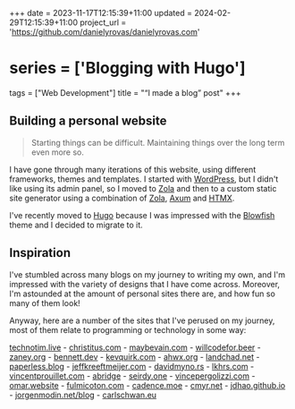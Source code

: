 +++
date = 2023-11-17T12:15:39+11:00
updated = 2024-02-29T12:15:39+11:00
project_url = 'https://github.com/danielyrovas/danielyrovas.com'
# series = ['Blogging with Hugo']
tags = ["Web Development"]
title = "“I made a blog” post"
+++

## Building a personal website

> Starting things can be difficult. Maintaining things over the long term even more so.

I have gone through many iterations of this website, using different frameworks, themes and templates. I started with [WordPress](https://WordPress.com), but I didn't like using its admin panel, so I moved to [Zola](https://getzola.org) and then to a custom static site generator using a combination of [Zola](https://getzola.org), [Axum](https://crates.io/crates/axum) and [HTMX](https://htmx.org).

I've recently moved to [Hugo](https://gohugo.io) because I was impressed with the [Blowfish](https://blowfish.page) theme and I decided to migrate to it.

## Inspiration

I've stumbled across many blogs on my journey to writing my own, and I'm impressed with the variety of designs that I have come across. Moreover, I'm astounded at the amount of personal sites there are, and how fun so many of them look!

Anyway, here are a number of the sites that I've perused on my journey, most of them relate to programming or technology in some way:

[technotim.live](https://technotim.live/)
    - [christitus.com](https://christitus.com/)
    - [maybevain.com](https://www.maybevain.com/)
    - [willcodefor.beer](https://willcodefor.beer/)
    - [zaney.org](https://zaney.org/)
    - [bennett.dev](https://bennett.dev)
    - [kevquirk.com](https://kevquirk.com/)
    - [ahwx.org](https://ahwx.org/)
    - [landchad.net](https://landchad.net/)
    - [paperless.blog](https://paperless.blog/)
    - [jeffkreeftmeijer.com](https://jeffkreeftmeijer.com/)
    - [davidmyno.rs](https://davidmyno.rs/)
    - [lkhrs.com](https://www.lkhrs.com/)
    - [vincentprouillet.com](https://www.vincentprouillet.com/)
    - [abridge](https://abridge.netlify.app/)
    - [seirdy.one](https://seirdy.one/)
    - [vincepergolizzi.com](https://vincepergolizzi.com/blog.html)
    - [omar.website](https://omar.website/)
    - [fulmicoton.com](https://fulmicoton.com/)
    - [cadence.moe](https://cadence.moe/)
    - [cmyr.net](https://www.cmyr.net/)
    - [jdhao.github.io](https://jdhao.github.io/)
    - [jorgenmodin.net/blog](https://jorgenmodin.net/blog/)
    - [carlschwan.eu](https://carlschwan.eu/)
